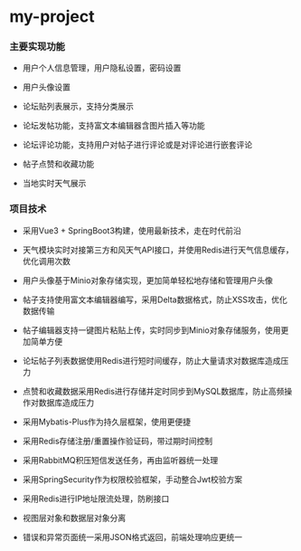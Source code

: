 # my-project

### 主要实现功能
- 用户个人信息管理，用户隐私设置，密码设置

- 用户头像设置

- 论坛贴列表展示，支持分类展示

- 论坛发帖功能，支持富文本编辑器含图片插入等功能

- 论坛评论功能，支持用户对帖子进行评论或是对评论进行嵌套评论

- 帖子点赞和收藏功能

- 当地实时天气展示


### 项目技术
- 采用Vue3 + SpringBoot3构建，使用最新技术，走在时代前沿

- 天气模块实时对接第三方和风天气API接口，并使用Redis进行天气信息缓存，优化调用次数

- 用户头像基于Minio对象存储实现，更加简单轻松地存储和管理用户头像

- 帖子支持使用富文本编辑器编写，采用Delta数据格式，防止XSS攻击，优化数据传输

- 帖子编辑器支持一键图片粘贴上传，实时同步到Minio对象存储服务，使用更加简单方便

- 论坛帖子列表数据使用Redis进行短时间缓存，防止大量请求对数据库造成压力

- 点赞和收藏数据采用Redis进行存储并定时同步到MySQL数据库，防止高频操作对数据库造成压力
- 采用Mybatis-Plus作为持久层框架，使用更便捷

- 采用Redis存储注册/重置操作验证码，带过期时间控制

- 采用RabbitMQ积压短信发送任务，再由监听器统一处理

- 采用SpringSecurity作为权限校验框架，手动整合Jwt校验方案

- 采用Redis进行IP地址限流处理，防刷接口

- 视图层对象和数据层对象分离
- 错误和异常页面统一采用JSON格式返回，前端处理响应更统一